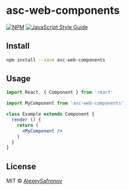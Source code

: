 # asc-web-components

> 

[![NPM](https://img.shields.io/npm/v/asc-web-components.svg)](https://www.npmjs.com/package/asc-web-components) [![JavaScript Style Guide](https://img.shields.io/badge/code_style-standard-brightgreen.svg)](https://standardjs.com)

## Install

```bash
npm install --save asc-web-components
```

## Usage

```jsx
import React, { Component } from 'react'

import MyComponent from 'asc-web-components'

class Example extends Component {
  render () {
    return (
      <MyComponent />
    )
  }
}
```

## License

MIT © [AlexeySafronov](https://github.com/AlexeySafronov)
